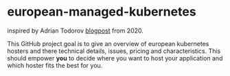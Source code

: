 # european-managed-kubernetes
inspired by Adrian Todorov [blogpost](https://atodorov.me/2020/06/14/comparing-kubernetes-managed-services-across-digital-ocean-scaleway-ovhcloud-and-linode/) from 2020.

This GitHub project goal is to give an overview of european kubernetes hosters and there technical details, issues, pricing and characteristics. 
This should empower **you** to decide where you want to host your application and which hoster fits the best for you. 

